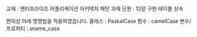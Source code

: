 교재 : 엔터프라이즈 어플리케이션 아키택처 패턴
과제 단원 : 12장 구현 테이블 상속

편의상 아래 명명법을 적용하였습니다.
클래스 : PaskalCase
함수 : camelCase
변수/프로퍼티 : sname_case
